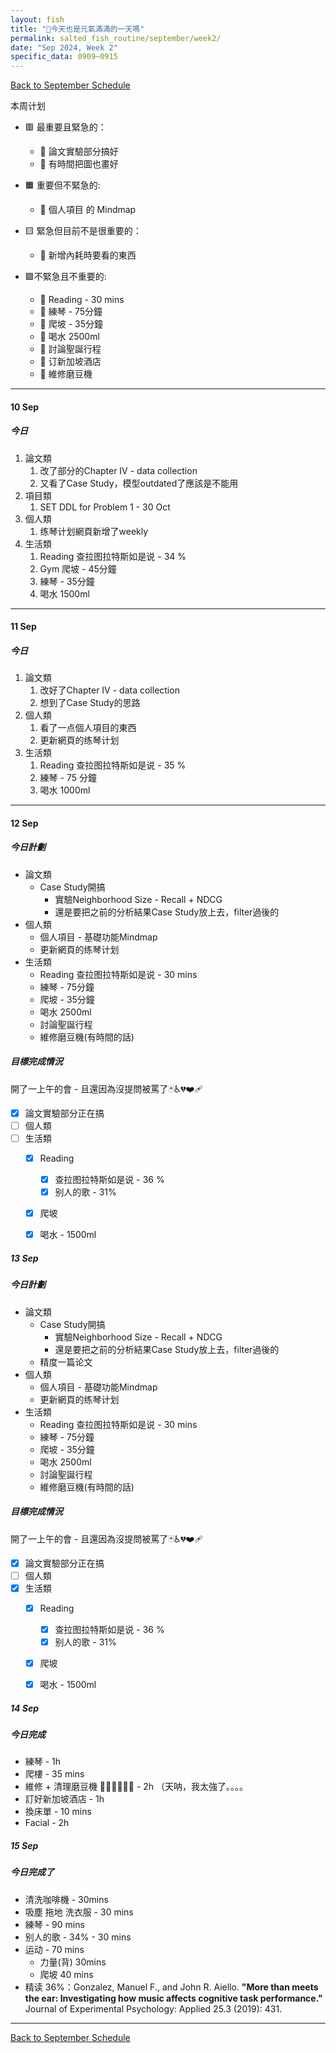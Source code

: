 ```yaml
---
layout: fish
title: "🎐今天也是元氣滿滿的一天嗎"
permalink: salted_fish_routine/september/week2/
date: "Sep 2024, Week 2"
specific_data: 0909~0915
---
```



<a href="{{ '/salted_fish_routine/september/' | relative_url }}">Back to September Schedule</a>

本周计划
   - 🟥 最重要且緊急的：
      - 🔆 論文實驗部分搞好
      - 🔆 有時間把圖也畫好
  
   - 🟧 重要但不緊急的:
      - 🔆 個人項目 的 Mindmap
  
   - 🟨 緊急但目前不是很重要的：
      - 🔆 新增內耗時要看的東西 

   - 🟩不緊急且不重要的:
      - 🔆 Reading - 30 mins
      - 🔆 練琴 - 75分鐘
      - 🔆 爬坡 - 35分鐘
      - 🔆 喝水 2500ml
      - 🔆 討論聖誕行程
      - 🔆 订新加坡酒店
      - 🔆 維修磨豆機

---
#### 10 Sep

##### 今日

1. 論文類 
   1. 改了部分的Chapter IV - data collection 
   2. 又看了Case Study，模型outdated了應該是不能用
2. 項目類
   1. SET DDL for Problem 1 - 30 Oct
3. 個人類
   1. 练琴计划網頁新增了weekly
4. 生活類
   1. Reading 查拉图拉特斯如是说 - 34 %
   2. Gym 爬坡 - 45分鐘
   3. 練琴 - 35分鐘
   4. 喝水 1500ml

---

#### 11 Sep

##### 今日

1. 論文類
   1. 改好了Chapter IV - data collection 
   2. 想到了Case Study的思路
2. 個人類
   1. 看了一点個人項目的東西
   2. 更新網頁的练琴计划
3. 生活類
   1. Reading 查拉图拉特斯如是说 - 35 %
   2. 練琴 - 75 分鐘
   3. 喝水 1000ml

---

#### 12 Sep

##### 今日計劃

- 論文類
   - Case Study開搞
      - 實驗Neighborhood Size - Recall + NDCG
      - 還是要把之前的分析結果Case Study放上去，filter過後的
- 個人類
   - 個人項目 - 基礎功能Mindmap
   - 更新網頁的练琴计划
- 生活類
   - Reading 查拉图拉特斯如是说 - 30 mins
   - 練琴 - 75分鐘
   - 爬坡 - 35分鐘
   - 喝水 2500ml
   - 討論聖誕行程
   - 維修磨豆機(有時間的話)



##### 目標完成情況
開了一上午的會 - 且還因為沒提問被罵了🃏♿💔❤️‍🩹

- [x] 論文實驗部分正在搞
- [ ] 個人類
- [ ] 生活類
  - [x] Reading
    - [x] 查拉图拉特斯如是说 - 36 %
    - [x] 别人的歌 - 31%
  - [x] 爬坡
  - [x] 喝水 - 1500ml 


##### 13 Sep

##### 今日計劃

- 論文類
   - Case Study開搞
      - 實驗Neighborhood Size - Recall + NDCG
      - 還是要把之前的分析結果Case Study放上去，filter過後的
    - 精度一篇论文
- 個人類
   - 個人項目 - 基礎功能Mindmap
   - 更新網頁的练琴计划
- 生活類
   - Reading 查拉图拉特斯如是说 - 30 mins
   - 練琴 - 75分鐘
   - 爬坡 - 35分鐘
   - 喝水 2500ml
   - 討論聖誕行程
   - 維修磨豆機(有時間的話)



##### 目標完成情況
開了一上午的會 - 且還因為沒提問被罵了🃏♿💔❤️‍🩹

- [x] 論文實驗部分正在搞
- [ ] 個人類
- [x] 生活類
  - [x] Reading
    - [x] 查拉图拉特斯如是说 - 36 %
    - [x] 别人的歌 - 31%
  - [x] 爬坡
  - [x] 喝水 - 1500ml 


##### 14 Sep

##### 今日完成
   - 練琴 - 1h
   - 爬樓 - 35 mins
   - 維修 + 清理磨豆機 🧙‍♂️🧙‍♂️🧙‍♂️ - 2h （天呐，我太強了。。。。
   - 訂好新加坡酒店 - 1h
   - 換床單 - 10 mins
   - Facial - 2h


##### 15 Sep

##### 今日完成了
   - 清洗咖啡機 - 30mins
   - 吸塵 拖地 洗衣服 - 30 mins
   - 練琴 - 90 mins
   - 别人的歌 - 34% - 30 mins
   - 运动 - 70 mins
     - 力量(背) 30mins 
     - 爬坡 40 mins
   - 精读 36%：Gonzalez, Manuel F., and John R. Aiello. **"More than meets the ear: Investigating how music affects cognitive task performance."** Journal of Experimental Psychology: Applied 25.3 (2019): 431.

---
<a href="{{ '/salted_fish_routine/september/' | relative_url }}">Back to September Schedule</a>